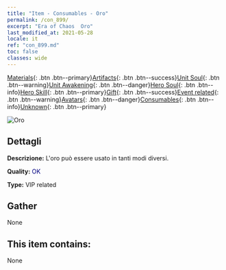 ```yaml
---
title: "Item - Consumables - Oro"
permalink: /con_899/
excerpt: "Era of Chaos  Oro"
last_modified_at: 2021-05-28
locale: it
ref: "con_899.md"
toc: false
classes: wide
---
```

 [Materials](/ItemsIT/){: .btn .btn--primary}[Artifacts](/ItemsIT/Artifacts/){: .btn .btn--success}[Unit Soul](/ItemsIT/UnitSoul/){: .btn .btn--warning}[Unit Awakening](/ItemsIT/UnitAwakening/){: .btn .btn--danger}[Hero Soul](/ItemsIT/HeroSoul/){: .btn .btn--info}[Hero Skill](/ItemsIT/HeroSkill/){: .btn .btn--primary}[Gift](/ItemsIT/Gift/){: .btn .btn--success}[Event related](/ItemsIT/Events/){: .btn .btn--warning}[Avatars](/ItemsIT/Avatars/){: .btn .btn--danger}[Consumables](/ItemsIT/Consumables/){: .btn .btn--info}[Unknown](/ItemsIT/Unknown/){: .btn .btn--primary}

 ![Oro](/images/t/i_103.png)

## Dettagli
 **Descrizione:** L'oro può essere usato in tanti modi diversi.

 **Quality:** <span style="color: #000080">OK</span>

 **Type:** VIP related

## Gather

  None

## This item contains:

  None

